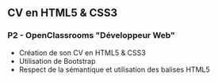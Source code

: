 ## CV en HTML5 & CSS3
### P2 - OpenClassrooms "Développeur Web"
- Création de son CV en HTML5 & CSS3
- Utilisation de Bootstrap
- Respect de la sémantique et utilisation des balises HTML5
